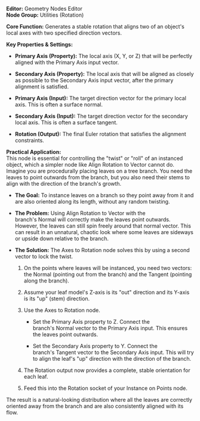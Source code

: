 **Editor:** Geometry Nodes Editor  
**Node Group:** Utilities (Rotation)

**Core Function:** Generates a stable rotation that aligns two of an object's local axes with two specified direction vectors.

**Key Properties & Settings:**

- **Primary Axis (Property):** The local axis (X, Y, or Z) that will be perfectly aligned with the Primary Axis input vector.
    
- **Secondary Axis (Property):** The local axis that will be aligned as closely as possible to the Secondary Axis input vector, after the primary alignment is satisfied.
    
- **Primary Axis (Input):** The target direction vector for the primary local axis. This is often a surface normal.
    
- **Secondary Axis (Input):** The target direction vector for the secondary local axis. This is often a surface tangent.
    
- **Rotation (Output):** The final Euler rotation that satisfies the alignment constraints.
    

**Practical Application:**  
This node is essential for controlling the "twist" or "roll" of an instanced object, which a simpler node like Align Rotation to Vector cannot do. Imagine you are procedurally placing leaves on a tree branch. You need the leaves to point outwards from the branch, but you also need their stems to align with the direction of the branch's growth.

- **The Goal:** To instance leaves on a branch so they point away from it and are also oriented along its length, without any random twisting.
    
- **The Problem:** Using Align Rotation to Vector with the branch's Normal will correctly make the leaves point outwards. However, the leaves can still spin freely around that normal vector. This can result in an unnatural, chaotic look where some leaves are sideways or upside down relative to the branch.
    
- **The Solution:** The Axes to Rotation node solves this by using a second vector to lock the twist.
    
    1. On the points where leaves will be instanced, you need two vectors: the Normal (pointing out from the branch) and the Tangent (pointing along the branch).
        
    2. Assume your leaf model's Z-axis is its "out" direction and its Y-axis is its "up" (stem) direction.
        
    3. Use the Axes to Rotation node.
        
        - Set the Primary Axis property to Z. Connect the branch's Normal vector to the Primary Axis input. This ensures the leaves point outwards.
            
        - Set the Secondary Axis property to Y. Connect the branch's Tangent vector to the Secondary Axis input. This will try to align the leaf's "up" direction with the direction of the branch.
            
    4. The Rotation output now provides a complete, stable orientation for each leaf.
        
    5. Feed this into the Rotation socket of your Instance on Points node.
        

The result is a natural-looking distribution where all the leaves are correctly oriented away from the branch and are also consistently aligned with its flow.